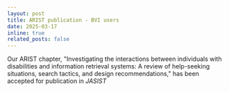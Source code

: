 ```yaml
---
layout: post
title: ARIST publication - BVI users
date: 2025-03-17
inline: true
related_posts: false
---
```


Our ARIST chapter, "Investigating the interactions between individuals with disabilities and information retrieval systems: A review of help-seeking situations, search tactics, and design recommendations," has been accepted for publication in *JASIST*